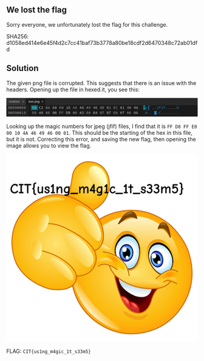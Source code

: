 
## We lost the flag
Sorry everyone, we unfortunately lost the flag for this challenge.

SHA256: d1058ed414e6e45f4d2c7cc41baf73b3778a80be18cdf2d6470348c72ab01dfd

## Solution

The given png file is corrupted. This suggests that there is an issue with the headers. Opening up the file in hexed.it, you see this:

 ![hex](hex.png)

 Looking up the magic numbers for jpeg (jfif) files, I find that it is `FF D8 FF E0 00 10 4A 46
49 46 00 01`. This should be the starting of the hex in this file, but it is not. Correcting this error, and saving the new flag, then opening the image allows you to view the flag. 

![flag](recoverflag.jpg)

FLAG: `CIT{us1ng_m4gic_1t_s33m5}`


